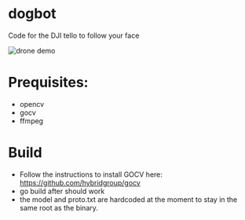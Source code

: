# dogbot
Code for the DJI tello to follow your face

![drone demo](demo/drone.gif)

# Prequisites:
 - opencv
 - gocv
 - ffmpeg

# Build
 
 - Follow the instructions to install GOCV here: https://github.com/hybridgroup/gocv
 - go build after should work
 - the model and proto.txt are hardcoded at the moment to stay in the same root as the binary.
